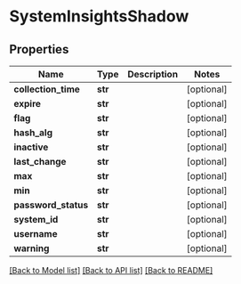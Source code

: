 # SystemInsightsShadow

## Properties
Name | Type | Description | Notes
------------ | ------------- | ------------- | -------------
**collection_time** | **str** |  | [optional] 
**expire** | **str** |  | [optional] 
**flag** | **str** |  | [optional] 
**hash_alg** | **str** |  | [optional] 
**inactive** | **str** |  | [optional] 
**last_change** | **str** |  | [optional] 
**max** | **str** |  | [optional] 
**min** | **str** |  | [optional] 
**password_status** | **str** |  | [optional] 
**system_id** | **str** |  | [optional] 
**username** | **str** |  | [optional] 
**warning** | **str** |  | [optional] 

[[Back to Model list]](../README.md#documentation-for-models) [[Back to API list]](../README.md#documentation-for-api-endpoints) [[Back to README]](../README.md)


